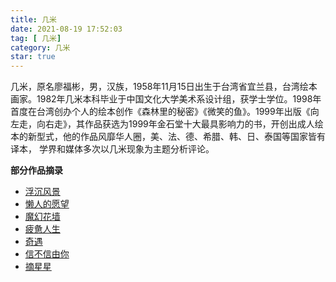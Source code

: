 ```yaml
---
title: 几米
date: 2021-08-19 17:52:03
tag: [ 几米]
category: 几米
star: true
---
```


几米，原名廖福彬，男，汉族，1958年11月15日出生于台湾省宜兰县，台湾绘本画家。1982年几米本科毕业于中国文化大学美术系设计组，获学士学位。1998年首度在台湾创办个人的绘本创作《森林里的秘密》《微笑的鱼》。1999年出版《向左走，向右走》，其作品获选为1999年金石堂十大最具影响力的书，开创出成人绘本的新型式，他的作品风靡华人圈，美、法、德、希腊、韩、日、泰国等国家皆有译本， 学界和媒体多次以几米现象为主题分析评论。

**部分作品摘录**


- [浮沉风景](浮沉风景.md)
- [懒人的愿望](懒人的愿望.md)
- [魔幻花墙](魔幻花墙.md)
- [疲惫人生](疲惫人生.md)
- [奇遇](奇遇.md)
- [信不信由你](信不信由你.md)
- [摘星星](摘星星.md)
